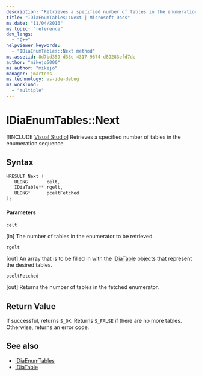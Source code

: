 ```yaml
---
description: "Retrieves a specified number of tables in the enumeration sequence."
title: "IDiaEnumTables::Next | Microsoft Docs"
ms.date: "11/04/2016"
ms.topic: "reference"
dev_langs:
  - "C++"
helpviewer_keywords:
  - "IDiaEnumTables::Next method"
ms.assetid: 8d7bd359-d33e-4317-9674-d89283efd7de
author: "mikejo5000"
ms.author: "mikejo"
manager: jmartens
ms.technology: vs-ide-debug
ms.workload:
  - "multiple"
---
```

# IDiaEnumTables::Next

 [!INCLUDE [Visual Studio](~/includes/applies-to-version/vs-not-mac.md)]
Retrieves a specified number of tables in the enumeration sequence.

## Syntax

```C++
HRESULT Next ( 
   ULONG       celt,
   IDiaTable** rgelt,
   ULONG*      pceltFetched
);
```

#### Parameters
 `celt`

[in] The number of tables in the enumerator to be retrieved.

 `rgelt`

[out] An array that is to be filled in with the [IDiaTable](../../debugger/debug-interface-access/idiatable.md) objects that represent the desired tables.

 `pceltFetched`

[out] Returns the number of tables in the fetched enumerator.

## Return Value
 If successful, returns `S_OK`. Returns `S_FALSE` if there are no more tables. Otherwise, returns an error code.

## See also
- [IDiaEnumTables](../../debugger/debug-interface-access/idiaenumtables.md)
- [IDiaTable](../../debugger/debug-interface-access/idiatable.md)
